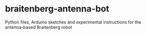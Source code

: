 # braitenberg-antenna-bot
Python files, Arduino sketches and experimental instructions for the antenna-based Braitenberg robot
